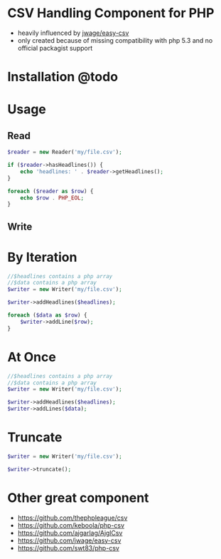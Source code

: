 # CSV Handling Component for PHP

* heavily influenced by [jwage/easy-csv](https://github.com/jwage/easy-csv)
* only created because of missing compatibility with php 5.3 and no official packagist support

# Installation @todo

# Usage

## Read

```php
$reader = new Reader('my/file.csv');

if ($reader->hasHeadlines()) {
    echo 'headlines: ' . $reader->getHeadlines();
}

foreach ($reader as $row) {
    echo $row . PHP_EOL;
}
```

## Write

# By Iteration

```php
//$headlines contains a php array
//$data contains a php array
$writer = new Writer('my/file.csv');

$writer->addHeadlines($headlines);

foreach ($data as $row) {
    $writer->addLine($row);
}
```

# At Once

```php
//$headlines contains a php array
//$data contains a php array
$writer = new Writer('my/file.csv');

$writer->addHeadlines($headlines);
$writer->addLines($data);
```

# Truncate

```php
$writer = new Writer('my/file.csv');

$writer->truncate();
```

# Other great component

* https://github.com/thephpleague/csv
* https://github.com/keboola/php-csv
* https://github.com/ajgarlag/AjglCsv
* https://github.com/jwage/easy-csv
* https://github.com/swt83/php-csv
